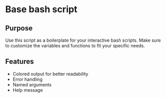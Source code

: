 # Base bash script

## Purpose

Use this script as a boilerplate for your interactive bash scripts. Make sure to
customize the variables and functions to fit your specific needs.

## Features

- Colored output for better readability
- Error handling
- Named arguments
- Help message
